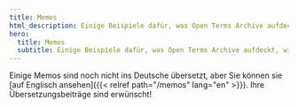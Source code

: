 ```yaml
---
title: Memos
html_description: Einige Beispiele dafür, was Open Terms Archive aufdeckt, wie sie von unabhängigen Mitwirkenden ermittelt wurden.
hero:
  title: Memos
  subtitle: Einige Beispiele dafür, was Open Terms Archive aufdeckt, wie sie von unabhängigen Mitwirkenden ermittelt wurden
---
```


Einige Memos sind noch nicht ins Deutsche übersetzt, aber Sie können sie [auf Englisch ansehen]({{< relref path=\"/memos\" lang="en" >}}). Ihre Übersetzungsbeiträge sind erwünscht!
